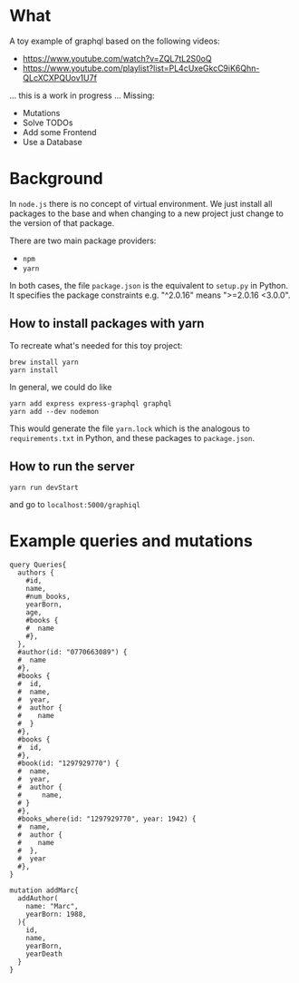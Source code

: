 # What

A toy example of graphql based on the following videos:
* https://www.youtube.com/watch?v=ZQL7tL2S0oQ
* https://www.youtube.com/playlist?list=PL4cUxeGkcC9iK6Qhn-QLcXCXPQUov1U7f

... this is a work in progress ...
Missing:
- Mutations
- Solve TODOs
- Add some Frontend
- Use a Database

# Background

In `node.js` there is no concept of virtual environment. 
We just install all packages to the base and when changing 
to a new project just change to the version of that package.

There are two main package providers:
- `npm`
- `yarn`

In both cases, the file `package.json` is the equivalent to 
`setup.py` in Python. It specifies the package constraints e.g. 
"^2.0.16" means ">=2.0.16 <3.0.0".

## How to install packages with yarn

To recreate what's needed for this toy project:

```
brew install yarn
yarn install
```

In general, we could do like 

```
yarn add express express-graphql graphql
yarn add --dev nodemon
``` 

This would generate the file `yarn.lock` which is the analogous to
`requirements.txt` in Python, and these packages to `package.json`.

## How to run the server

`yarn run devStart`

and go to `localhost:5000/graphiql`


# Example queries and mutations

```
query Queries{
  authors {
    #id,
    name,
    #num_books,
    yearBorn,
    age,
    #books {
    #  name
    #},
  },
  #author(id: "0770663089") {
  #  name
  #},
  #books {
  #  id,
  #  name,
  #  year,
  #  author {
  #    name
  #  }
  #},
  #books {
  #  id,
  #},
  #book(id: "1297929770") {
  #  name,
  #  year,
  #  author {
  #  	name,
  #	}
  #},
  #books_where(id: "1297929770", year: 1942) {
  #  name,
  #  author {
  #    name
  #  },
  #  year
  #},
}

mutation addMarc{
  addAuthor(
    name: "Marc",
    yearBorn: 1988,
  ){
    id,
    name,
    yearBorn,
    yearDeath
  }
}
```

